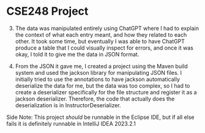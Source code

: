 # CSE248 Project

3. The data was manipulated entirely using ChatGPT where I had to explain the context of what each entry meant, and
   how they related to each other. It took some time, but eventually I was able to have ChatGPT produce a table that
   I could visually inspect for errors, and once it was okay, I told it to give me the data in JSON format.

2. From the JSON it gave me, I created a project using the Maven build system and used the jackson library for
   manipulating JSON files. I initially tried to use the annotations to have jackson automatically deserialize
   the data for me, but the data was too complex, so I had to create a deserializer specifically for the file
   structure and register it as a jackson deserializer. Therefore, the code that actually does the deserialization
   is in InstructorDeserializer.

Side Note: This project _should_ be runnable in the Eclipse IDE, but if all else fails it is definitely runnable
in IntelliJ IDEA 2023.2.1